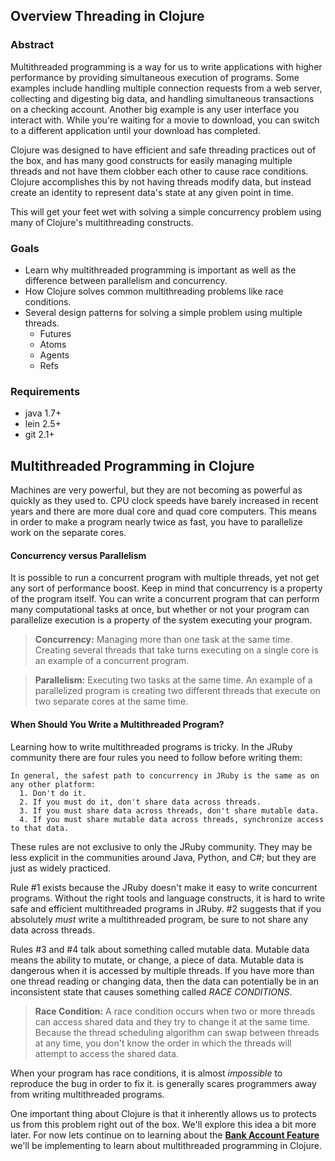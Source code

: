 ## Overview Threading in Clojure

### Abstract

Multithreaded programming is a way for us to write applications with higher performance by providing simultaneous execution of programs.  Some examples include handling multiple connection requests from a web server, collecting and digesting big data, and handling simultaneous transactions on a checking account.  Another big example is any user interface you interact with.  While you're waiting for a movie to download, you can switch to a different application until your download has completed.

Clojure was designed to have efficient and safe threading practices out of the box, and has many good constructs for easily managing multiple threads and not have them clobber each other to cause race conditions.  Clojure accomplishes this by not having threads modify data, but instead create an identity to represent data's state at any given point in time.

This will get your feet wet with solving a simple concurrency problem using many of Clojure's multithreading constructs.

### Goals

* Learn why multithreaded programming is important as well as the difference between parallelism and concurrency.
* How Clojure solves common multithreading problems like race conditions.
* Several design patterns for solving a simple problem using multiple threads.
  * Futures
  * Atoms
  * Agents
  * Refs

### Requirements

* java 1.7+
* lein 2.5+
* git 2.1+

## Multithreaded Programming in Clojure

Machines are very powerful, but they are not becoming as powerful as quickly as they used to. CPU clock speeds have barely increased in recent years and there are more dual core and quad core computers. This means in order to make a program nearly twice as fast, you have to parallelize work on the separate cores.

#### Concurrency versus Parallelism

It is possible to run a concurrent program with multiple threads, yet not get any sort of performance boost.  Keep in mind that concurrency is a property of the program itself.  You can write a concurrent program that can perform many computational tasks at once, but whether or not your program can parallelize execution is a property of the system executing your program.

> **Concurrency:** Managing more than one task at the same time. Creating several threads that take turns executing on a single core is an example of a concurrent program.

> **Parallelism:** Executing two tasks at the same time. An example of a parallelized program is creating two different threads that execute on two separate cores at the same time.


#### When Should You Write a Multithreaded Program?

Learning how to write multithreaded programs is tricky. In the JRuby community there are four rules you need to follow before writing them:

    In general, the safest path to concurrency in JRuby is the same as on any other platform:
      1. Don't do it.
      2. If you must do it, don't share data across threads.
      3. If you must share data across threads, don't share mutable data.
      4. If you must share mutable data across threads, synchronize access to that data.

These rules are not exclusive to only the JRuby community.  They may be less explicit in the communities around Java, Python, and C#; but they are just as widely practiced.

Rule #1 exists because the JRuby doesn't make it easy to write concurrent programs.  Without the right tools and language constructs, it is hard to write safe and efficient multithreaded programs in JRuby. #2 suggests that if you absolutely _must_ write a multithreaded program, be sure to not share any data across threads.

Rules #3 and #4 talk about something called mutable data. Mutable data means the ability to mutate, or change, a piece of data. Mutable data is dangerous when it is accessed by multiple threads. If you have more than one thread reading or changing data, then the data can potentially be in an inconsistent state that causes something called _RACE CONDITIONS_.

> **Race Condition:** A race condition occurs when two or more threads can access shared data and they try to change it at the  same time. Because the thread scheduling algorithm can swap between threads at any time, you don't know the order in which the threads will attempt to access the shared data.

When your program has race conditions, it is almost _impossible_ to reproduce the bug in order to fix it.  is generally scares programmers away from writing multithreaded programs.

One important thing about Clojure is that it inherently allows us to protects us from this  problem right out of the box. We'll explore this idea a bit more later. For now lets continue on to learning about the **[Bank Account Feature](Bank_Account_Feature.md)** we'll be implementing to learn about multithreaded programming in Clojure.
